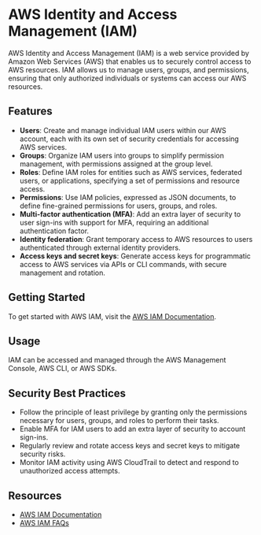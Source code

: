 # AWS Identity and Access Management (IAM)

AWS Identity and Access Management (IAM) is a web service provided by Amazon Web Services (AWS) that enables us to securely control access to AWS resources. IAM allows us to manage users, groups, and permissions, ensuring that only authorized individuals or systems can access our AWS resources.

## Features

- **Users**: Create and manage individual IAM users within our AWS account, each with its own set of security credentials for accessing AWS services.
- **Groups**: Organize IAM users into groups to simplify permission management, with permissions assigned at the group level.
- **Roles**: Define IAM roles for entities such as AWS services, federated users, or applications, specifying a set of permissions and resource access.
- **Permissions**: Use IAM policies, expressed as JSON documents, to define fine-grained permissions for users, groups, and roles.
- **Multi-factor authentication (MFA)**: Add an extra layer of security to user sign-ins with support for MFA, requiring an additional authentication factor.
- **Identity federation**: Grant temporary access to AWS resources to users authenticated through external identity providers.
- **Access keys and secret keys**: Generate access keys for programmatic access to AWS services via APIs or CLI commands, with secure management and rotation.

## Getting Started

To get started with AWS IAM, visit the [AWS IAM Documentation](https://docs.aws.amazon.com/iam/).

## Usage

IAM can be accessed and managed through the AWS Management Console, AWS CLI, or AWS SDKs.

## Security Best Practices

- Follow the principle of least privilege by granting only the permissions necessary for users, groups, and roles to perform their tasks.
- Enable MFA for IAM users to add an extra layer of security to account sign-ins.
- Regularly review and rotate access keys and secret keys to mitigate security risks.
- Monitor IAM activity using AWS CloudTrail to detect and respond to unauthorized access attempts.

## Resources

- [AWS IAM Documentation](https://docs.aws.amazon.com/iam/)
- [AWS IAM FAQs](https://aws.amazon.com/iam/faqs/)

